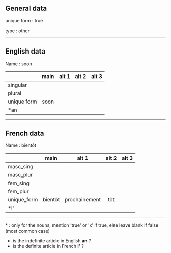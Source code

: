 ## General data

unique form : true

type : other

---

## English data

Name : soon

|             | main | alt 1 | alt 2 | alt 3 |
| :---------- | :--: | :---: | :---: | ----- |
| singular    |      |       |       |       |
| plural      |      |       |       |       |
| unique form | soon |       |       |       |
| \*an        |      |       |       |       |

---

## French data

Name : bientôt

|             |  main   |     alt 1     | alt 2 | alt 3 |
| :---------- | :-----: | :-----------: | :---: | :---: |
| masc_sing   |         |               |       |       |
| masc_plur   |         |               |       |       |
| fem_sing    |         |               |       |       |
| fem_plur    |         |               |       |       |
| unique_form | bientôt | prochainement |  tôt  |       |
| \*l'        |         |               |       |       |

---

\* : only for the nouns, mention 'true' or 'x' if true, else leave blank if false (most common case)

- is the indefinite article in English **an** ?
- is the definite article in French **l'** ?
